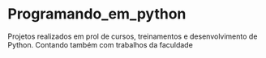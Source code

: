 # Programando_em_python
Projetos realizados em prol de cursos, treinamentos e desenvolvimento de Python. Contando também com trabalhos da faculdade
